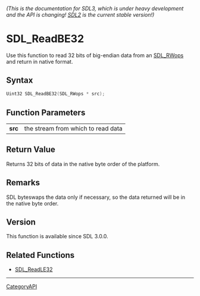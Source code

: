 ###### (This is the documentation for SDL3, which is under heavy development and the API is changing! [SDL2](https://wiki.libsdl.org/SDL2/) is the current stable version!)
# SDL_ReadBE32

Use this function to read 32 bits of big-endian data from an [SDL_RWops](SDL_RWops) and return in native format.

## Syntax

```c
Uint32 SDL_ReadBE32(SDL_RWops * src);

```

## Function Parameters

|             |                                    |
| ----------- | ---------------------------------- |
| **src**     | the stream from which to read data |

## Return Value

Returns 32 bits of data in the native byte order of the platform.

## Remarks

SDL byteswaps the data only if necessary, so the data returned will be in
the native byte order.

## Version

This function is available since SDL 3.0.0.

## Related Functions

* [SDL_ReadLE32](SDL_ReadLE32)

----
[CategoryAPI](CategoryAPI)

